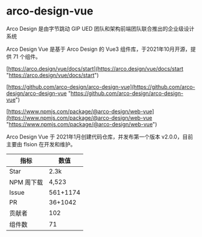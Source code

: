 # arco-design-vue

Arco Design 是由字节跳动 GIP UED 团队和架构前端团队联合推出的企业级设计系统

Arco Design Vue 是基于 Arco Design 的 Vue3 组件库，于2021年10月开源，提供 71 个组件。

[https://arco.design/vue/docs/start](https://arco.design/vue/docs/start "https://arco.design/vue/docs/start")

[https://github.com/arco-design/arco-design-vue](https://github.com/arco-design/arco-design-vue "https://github.com/arco-design/arco-design-vue")

[https://www.npmjs.com/package/@arco-design/web-vue](https://www.npmjs.com/package/@arco-design/web-vue "https://www.npmjs.com/package/@arco-design/web-vue")

Arco Design Vue 于 2021年1月创建代码仓库，并发布第一个版本 v2.0.0，目前主要由 flsion 在开发和维护。

| 指标      | 数值       |
| ------- | -------- |
| Star    | 2.3k     |
| NPM 周下载 | 4,523    |
| Issue   | 561+1174 |
| PR      | 36+1042  |
| 贡献者     | 102      |
| 组件数     | 71       |



